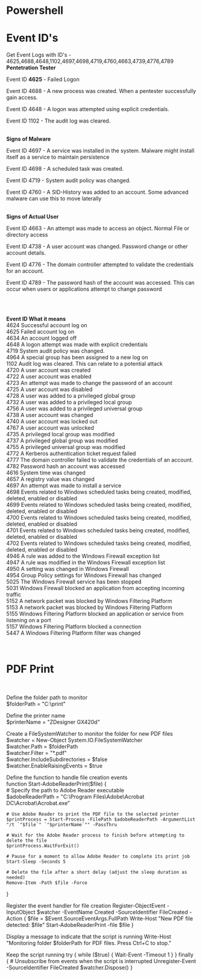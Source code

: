 # Powershell

<h1>Event ID's</h1>
Get Event Logs with ID's - 4625,4688,4648,1102,4697,4698,4719,4760,4663,4739,4776,4789


<br/>
<b>Pentetration Tester</b>

Event ID <b>4625</b> - Failed Logon

Event ID 4688 - A new process was created. When a pentester successfully gain access.

Event ID 4648 - A logon was attempted using explicit credentials. 

Event ID 1102 - The audit log was cleared.


<br/>
<b>Signs of Malware</b>

Event ID 4697 - A service was installed in the system. Malware might install itself as a service to maintain persistence

Event ID 4698 - A scheduled task was created. 

Event ID 4719 - System audit policy was changed. 

Event ID 4760 - A SID-History was added to an account. Some advanced malware can use this to move laterally  

<br>
<b>Signs of Actual User</b>

Event ID 4663 - An attempt was made to access an object. Normal File or directory access

Event ID 4738 - A user account was changed. Password change or other account details.

Event ID 4776 - The domain controller attempted to validate the credentials for an account.

Event ID 4789 - The password hash of the account was accessed. This can occur when users or applications attempt to change password

<br>
<br>


<b>Event ID	What it means</b></br>
4624	Successful account log on</br>
4625	Failed account log on</br>
4634	An account logged off</br>
4648	A logon attempt was made with explicit credentials</br>
4719	System audit policy was changed.</br>
4964	A special group has been assigned to a new log on</br>
1102	Audit log was cleared. This can relate to a potential attack</br>
4720	A user account was created</br>
4722	A user account was enabled</br>
4723	An attempt was made to change the password of an account</br>
4725	A user account was disabled</br>
4728	A user was added to a privileged global group</br>
4732	A user was added to a privileged local group</br>
4756	A user was added to a privileged universal group</br>
4738	A user account was changed</br>
4740	A user account was locked out</br>
4767	A user account was unlocked</br>
4735	A privileged local group was modified</br>
4737	A privileged global group was modified</br>
4755	A privileged universal group was modified</br>
4772	A Kerberos authentication ticket request failed</br>
4777	The domain controller failed to validate the credentials of an account.</br>
4782	Password hash an account was accessed</br>
4616	System time was changed</br>
4657	A registry value was changed</br>
4697	An attempt was made to install a service</br>
4698 Events related to Windows scheduled tasks being created, modified, deleted, enabled or disabled</br>
4699 Events related to Windows scheduled tasks being created, modified, deleted, enabled or disabled</br>
4700 Events related to Windows scheduled tasks being created, modified, deleted, enabled or disabled</br>
4701 Events related to Windows scheduled tasks being created, modified, deleted, enabled or disabled</br>
4702	Events related to Windows scheduled tasks being created, modified, deleted, enabled or disabled</br>
4946	A rule was added to the Windows Firewall exception list</br>
4947	A rule was modified in the Windows Firewall exception list</br>
4950	A setting was changed in Windows Firewall</br>
4954	Group Policy settings for Windows Firewall has changed</br>
5025	The Windows Firewall service has been stopped</br>
5031	Windows Firewall blocked an application from accepting incoming traffic</br>
5152  A network packet was blocked by Windows Filtering Platform</br>
5153	A network packet was blocked by Windows Filtering Platform</br>
5155	Windows Filtering Platform blocked an application or service from listening on a port</br>
5157	Windows Filtering Platform blocked a connection</br>
5447	A Windows Filtering Platform filter was changed</br>

<br>
<h1>PDF Print </h1> <br>

Define the folder path to monitor <br>
$folderPath = "C:\print"<br>

Define the printer name<br>
$printerName = "ZDesigner GX420d"<br>

Create a FileSystemWatcher to monitor the folder for new PDF files<br>
$watcher = New-Object System.IO.FileSystemWatcher<br>
$watcher.Path = $folderPath<br>
$watcher.Filter = "*.pdf"<br>
$watcher.IncludeSubdirectories = $false<br>
$watcher.EnableRaisingEvents = $true<br>

Define the function to handle file creation events<br>
function Start-AdobeReaderPrint($file) {<br>
    # Specify the path to Adobe Reader executable<br>
    $adobeReaderPath = "C:\Program Files\Adobe\Acrobat DC\Acrobat\Acrobat.exe"<br>

    # Use Adobe Reader to print the PDF file to the selected printer
    $printProcess = Start-Process -FilePath $adobeReaderPath -ArgumentList "/t `"$file`" `"$printerName`"" -PassThru

    # Wait for the Adobe Reader process to finish before attempting to delete the file
    $printProcess.WaitForExit()

    # Pause for a moment to allow Adobe Reader to complete its print job
    Start-Sleep -Seconds 5

    # Delete the file after a short delay (adjust the sleep duration as needed)
    Remove-Item -Path $file -Force
}

Register the event handler for file creation
Register-ObjectEvent -InputObject $watcher -EventName Created -SourceIdentifier FileCreated -Action {
    $file = $Event.SourceEventArgs.FullPath
    Write-Host "New PDF file detected: $file"
    Start-AdobeReaderPrint -file $file
}

Display a message to indicate that the script is running
Write-Host "Monitoring folder $folderPath for PDF files. Press Ctrl+C to stop."

Keep the script running
try {
    while ($true) {
        Wait-Event -Timeout 1
    }
} finally {
    # Unsubscribe from events when the script is interrupted
    Unregister-Event -SourceIdentifier FileCreated
    $watcher.Dispose()
}

